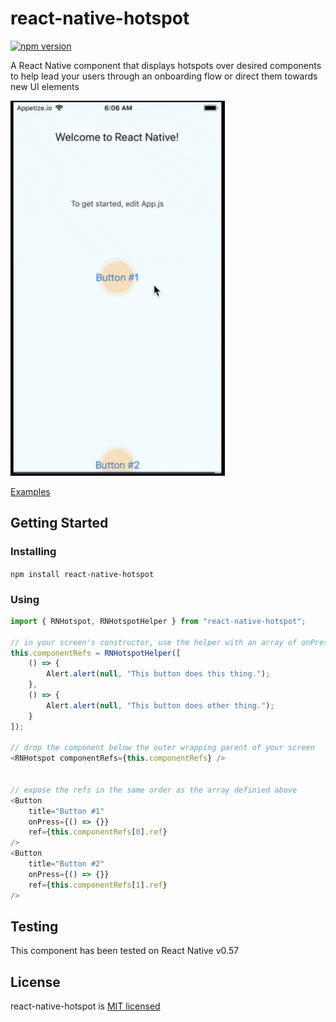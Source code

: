 # react-native-hotspot

[![npm version](https://badge.fury.io/js/react-native-hotspot.svg)](https://badge.fury.io/js/react-native-hotspot)

A React Native component that displays hotspots over desired components to help lead your users through an onboarding flow or direct them towards new UI elements

![iOS Example](./example/ios-example.gif)

[Examples](https://github.com/lawnstarter/react-native-hotspot/tree/master/example)

<!-- [Run example](https://snack.expo.io/@lfkwtz/react-native-hotspot) -->

## Getting Started

### Installing

`npm install react-native-hotspot`

### Using

```js
import { RNHotspot, RNHotspotHelper } from "react-native-hotspot";

// in your screen's constructor, use the helper with an array of onPress actions you want your hotspots to trigger
this.componentRefs = RNHotspotHelper([
    () => {
        Alert.alert(null, "This button does this thing.");
    },
    () => {
        Alert.alert(null, "This button does other thing.");
    }
]);

// drop the component below the outer wrapping parent of your screen
<RNHotspot componentRefs={this.componentRefs} />


// expose the refs in the same order as the array definied above
<Button
    title="Button #1"
    onPress={() => {}}
    ref={this.componentRefs[0].ref}
/>
<Button
    title="Button #2"
    onPress={() => {}}
    ref={this.componentRefs[1].ref}
/>
```

## Testing

This component has been tested on React Native v0.57

## License

react-native-hotspot is [MIT licensed](https://github.com/lawnstarter/react-native-hotspot/tree/master/LICENSE)
